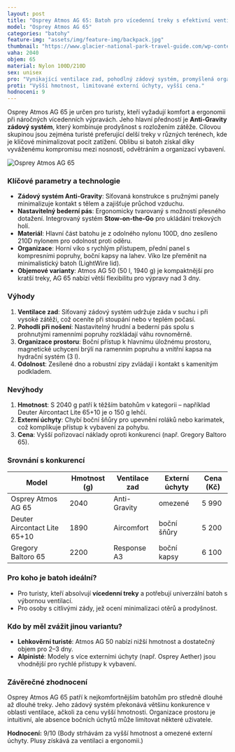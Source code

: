 ```yaml
---
layout: post
title: "Osprey Atmos AG 65: Batoh pro vícedenní treky s efektivní ventilací zad"
model: "Osprey Atmos AG 65"
categories: "batohy"
feature-img: "assets/img/feature-img/backpack.jpg"
thumbnail: "https://www.glacier-national-park-travel-guide.com/wp-content/uploads/2015/03/Osprey-Atmos-65-AG-EX-Pack-.jpg"
vaha: 2040
objem: 65
material: Nylon 100D/210D
sex: unisex
pro: "Vynikající ventilace zad, pohodlný zádový systém, promyšlená organizace, odolný materiál."
proti: "Vyšší hmotnost, limitované externí úchyty, vyšší cena."
hodnoceni: 9
---
```


Osprey Atmos AG 65 je určen pro turisty, kteří vyžadují komfort a ergonomii při náročných vícedenních výpravách. Jeho hlavní předností je **Anti-Gravity zádový systém**, který kombinuje prodyšnost s rozložením zátěže. Cílovou skupinou jsou zejména turisté preferující delší treky v různých terénech, kde je klíčové minimalizovat pocit zatížení. Oblibu si batoh získal díky vyváženému kompromisu mezi nosností, odvětráním a organizací vybavení.

![Osprey Atmos AG 65](https://res.cloudinary.com/dvwv5cne3/image/fetch/w_auto,h_450,c_fill,g_auto,f_auto,q_auto/https://www.glacier-national-park-travel-guide.com/wp-content/uploads/2015/03/Osprey-Atmos-65-AG-EX-Pack-.jpg)

### Klíčové parametry a technologie
- **Zádový systém Anti-Gravity**: Síťovaná konstrukce s pružnými panely minimalizuje kontakt s tělem a zajišťuje průchod vzduchu. 
- **Nastavitelný bederní pás**: Ergonomicky tvarovaný s možností přesného dotažení. Integrovaný systém **Stow-on-the-Go** pro ukládání trekových holí.
- **Materiál**: Hlavní část batohu je z odolného nylonu 100D, dno zesíleno 210D nylonem pro odolnost proti oděru.
- **Organizace**: Horní víko s rychlým přístupem, přední panel s kompresními popruhy, boční kapsy na lahev. Víko lze přeměnit na minimalistický batoh (LightWire lid).
- **Objemové varianty**: Atmos AG 50 (50 l, 1940 g) je kompaktnější pro kratší treky, AG 65 nabízí větší flexibilitu pro výpravy nad 3 dny.

### Výhody
1. **Ventilace zad**: Síťovaný zádový systém udržuje záda v suchu i při vysoké zátěži, což oceníte při stoupání nebo v teplém počasí.
2. **Pohodlí při nošení**: Nastavitelný hrudní a bederní pás spolu s prohnutými ramenními popruhy rozkládají váhu rovnoměrně.
3. **Organizace prostoru**: Boční přístup k hlavnímu úložnému prostoru, magnetické uchycení brýlí na ramenním popruhu a vnitřní kapsa na hydrační systém (3 l).
4. **Odolnost**: Zesílené dno a robustní zipy zvládají i kontakt s kamenitým podkladem.

### Nevýhody
1. **Hmotnost**: S 2040 g patří k těžším batohům v kategorii – například Deuter Aircontact Lite 65+10 je o 150 g lehčí.
2. **Externí úchyty**: Chybí boční šňůry pro upevnění roláků nebo karimatek, což komplikuje přístup k vybavení za pohybu.
3. **Cena**: Vyšší pořizovací náklady oproti konkurenci (např. Gregory Baltoro 65).

### Srovnání s konkurencí

| Model                          | Hmotnost (g) | Ventilace zad | Externí úchyty | Cena (Kč) |
|--------------------------------|--------------|---------------|----------------|-----------|
| Osprey Atmos AG 65             | 2040         | Anti-Gravity  | omezené        | 5 990     |
| Deuter Aircontact Lite 65\+10   | 1890         | Aircomfort    | boční šňůry    | 5 200     |
| Gregory Baltoro 65             | 2200         | Response A3   | boční kapsy    | 6 100     |

### Pro koho je batoh ideální?
- Pro turisty, kteří absolvují **vícedenní treky** a potřebují univerzální batoh s výbornou ventilací.
- Pro osoby s citlivými zády, jež ocení minimalizaci otěrů a prodyšnost.

### Kdo by měl zvážit jinou variantu?
- **Lehkověrní turisté**: Atmos AG 50 nabízí nižší hmotnost a dostatečný objem pro 2–3 dny.
- **Alpinisté**: Modely s více externími úchyty (např. Osprey Aether) jsou vhodnější pro rychlé přístupy k vybavení.

### Závěrečné zhodnocení
Osprey Atmos AG 65 patří k nejkomfortnějším batohům pro středně dlouhé až dlouhé treky. Jeho zádový systém překonává většinu konkurence v oblasti ventilace, ačkoli za cenu vyšší hmotnosti. Organizace prostoru je intuitivní, ale absence bočních úchytů může limitovat některé uživatele. 

**Hodnocení:** 9/10 (Body strhávám za vyšší hmotnost a omezené externí úchyty. Plusy získává za ventilaci a ergonomii.)